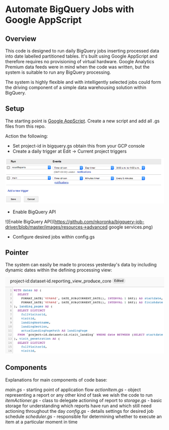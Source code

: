 # Automate BigQuery Jobs with Google AppScript

## Overview
This code is designed to run daily BigQuery jobs inserting processed data into
date labelled partitioned tables. It's built using Google AppScript and therefore
requires no provisioning of virtual hardware. Google Analytics Premium data feeds
were in mind when the code was written, but the system is suitable to run any
BigQuery processing.

The system is highly flexible and with intelligently selected jobs could form
the driving component of a simple data warehousing solution within BigQuery.

## Setup
The starting point is [Google AppScript](https://script.google.com/home). Create a new
script and add all .gs files from this repo.

Action the following:
- Set project-id in bigquery.gs obtain this from your GCP console
- Create a daily trigger at Edit -> Current project triggers

![creating daily trigger](https://github.com/nkoronka/bigquery-job-driver/blob/master/images/triggers2.png)
- Enable BigQuery API

![Enable BigQuery API](https://github.com/nkoronka/bigquery-job-driver/blob/master/images/resources->advanced google services.png)

- Configure desired jobs within config.gs

## Pointer
The system can easily be made to process yesterday's data by including dynamic dates
within the defining processing view:

![creating daily trigger](https://github.com/nkoronka/bigquery-job-driver/blob/master/images/query.png)

## Components
Explanations for main components of code base:

*main.gs* - starting point of application flow
*actionItem.gs* - object representing a report or any other kind of task we wish the code to run
*itemActioner.gs* - class to delegate actioning of report to
*storage.gs* - basic storage for understanding which reports have run and which still need actioning throughout the day
*config.gs* - details settings for desired job schedule
*scheduler.gs* - responsible for determining whether to execute an item at a
particular moment in time
